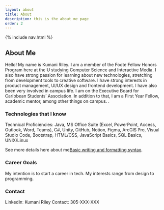 ```yaml
---
layout: about
title: About
description: this is the about me page
order: 2
---
```


{% include nav.html %}

## About Me

Hello! My name is Kumani Riley. I am a member of the Foote Fellow Honors Program here at the U studying Computer Science and Interactive Media. I also have strong passion for learning about new technologies, stretching from development tools to creative software. I have strong interests in product management, UI/UX design and frontend development.  I have also been very involved in campus life. I am on the Executive Board for Caribbean Students’ Association. In addition to that, I am a First Year Fellow, academic mentor, among other things on campus. .

### Technologies that I know

Technical Proficiencies: Java, MS Office Suite (Excel, PowerPoint, Access, Outlook, Word, Teams), C#, Unity, GitHub, Notion, Figma, ArcGIS Pro, Visual Studio Code, Bootstrap, HTML/CSS, JavaScript Basics, SQL Basics, UNIX/Linux


See more details here about me[Basic writing and formatting syntax](https://www.linkedin.com/in/kumaniriley/).

### Career Goals

My intention is to start a career in tech. My interests range from design to programming.

### Contact

LinkedIn: Kumani Riley
Contact: 305-XXX-XXX